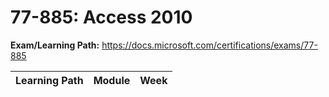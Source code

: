 # 77-885: Access 2010

**Exam/Learning Path:** https://docs.microsoft.com/certifications/exams/77-885

| **Learning Path** | **Module** | **Week** |
|-|-|-|

